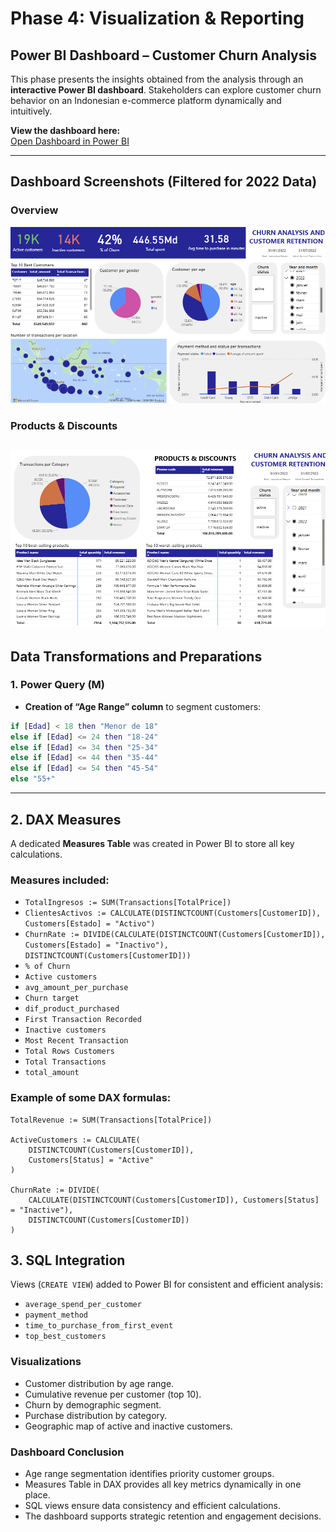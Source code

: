 # Phase 4: Visualization & Reporting

## Power BI Dashboard – Customer Churn Analysis

This phase presents the insights obtained from the analysis through an **interactive Power BI dashboard**. Stakeholders can explore customer churn behavior on an Indonesian e-commerce platform dynamically and intuitively.

**View the dashboard here:**  
[Open Dashboard in Power BI](https://app.powerbi.com/groups/me/reports/d37aa858-94ea-4e65-b74a-9e970df48d61/79d286c3418c04c89a05?experience=power-bi)

---

## Dashboard Screenshots (Filtered for 2022 Data)

### Overview
![Dashboard Overview](https://raw.githubusercontent.com/Ilseemerich5/E-commerce-Customer-Churn-Analysis-with-SQL-Power-BI-and-Python/main/Dashboard%20Overview%20(2022).png)

### Products & Discounts
![Dashboard Products & Discounts](https://raw.githubusercontent.com/Ilseemerich5/E-commerce-Customer-Churn-Analysis-with-SQL-Power-BI-and-Python/main/Dashboard%20Products%20&%20Discounts%20(2022).png)
---

## Data Transformations and Preparations

### 1. Power Query (M)
- **Creation of “Age Range” column** to segment customers:

```m
if [Edad] < 18 then "Menor de 18"
else if [Edad] <= 24 then "18-24"
else if [Edad] <= 34 then "25-34"
else if [Edad] <= 44 then "35-44"
else if [Edad] <= 54 then "45-54"
else "55+"
```
---


## 2. DAX Measures

A dedicated **Measures Table** was created in Power BI to store all key calculations.

### Measures included:

- `TotalIngresos := SUM(Transactions[TotalPrice])`
- `ClientesActivos := CALCULATE(DISTINCTCOUNT(Customers[CustomerID]), Customers[Estado] = "Activo")`
- `ChurnRate := DIVIDE(CALCULATE(DISTINCTCOUNT(Customers[CustomerID]), Customers[Estado] = "Inactivo"), DISTINCTCOUNT(Customers[CustomerID]))`
- `% of Churn`
- `Active customers`
- `avg_amount_per_purchase`
- `Churn target`
- `dif_product_purchased`
- `First Transaction Recorded`
- `Inactive customers`
- `Most Recent Transaction`
- `Total Rows Customers`
- `Total Transactions`
- `total_amount`

### Example of some DAX formulas:

```DAX
TotalRevenue := SUM(Transactions[TotalPrice])

ActiveCustomers := CALCULATE(
    DISTINCTCOUNT(Customers[CustomerID]), 
    Customers[Status] = "Active"
)

ChurnRate := DIVIDE(
    CALCULATE(DISTINCTCOUNT(Customers[CustomerID]), Customers[Status] = "Inactive"),
    DISTINCTCOUNT(Customers[CustomerID])
)
```
## 3. SQL Integration

Views (`CREATE VIEW`) added to Power BI for consistent and efficient analysis:

- `average_spend_per_customer`
- `payment_method`
- `time_to_purchase_from_first_event`
- `top_best_customers`

### Visualizations

- Customer distribution by age range.
- Cumulative revenue per customer (top 10).
- Churn by demographic segment.
- Purchase distribution by category.
- Geographic map of active and inactive customers.

### Dashboard Conclusion

- Age range segmentation identifies priority customer groups.
- Measures Table in DAX provides all key metrics dynamically in one place.
- SQL views ensure data consistency and efficient calculations.
- The dashboard supports strategic retention and engagement decisions.


